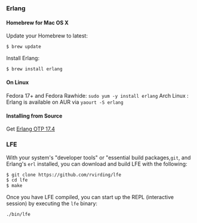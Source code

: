 ### Erlang

#### Homebrew for Mac OS X

Update your Homebrew to latest:

```bash
$ brew update
```

Install Erlang:

```bash
$ brew install erlang
```

#### On Linux

Fedora 17+ and Fedora Rawhide: `sudo yum -y install erlang`
Arch Linux : Erlang is available on AUR via `yaourt -S erlang`

#### Installing from Source

Get [Erlang OTP 17.4](http://www.erlang.org/download.html)

### LFE

With your system's "developer tools" or "essential build packages,``git``, and Erlang's ``erl`` installed, you can download and build LFE with the following:

```bash
$ git clone https://github.com/rvirding/lfe
$ cd lfe
$ make
```

Once you have LFE compiled, you can start up the REPL (interactive session) by executing the ``lfe`` binary:

```bash
./bin/lfe
```
